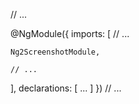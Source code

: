 // ...

@NgModule({
  imports: [
    // ...
    
    Ng2ScreenshotModule,
    
    // ...
  ],
  declarations: [ ... ]
})
// ...